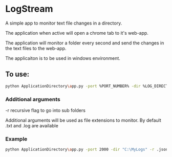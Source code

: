 # LogStream
 
A simple app to monitor text file changes in a directory.


The application when active will open a chrome tab to it's web-app.

The application will monitor a folder every second and send the changes in the text files to the web-app.

The applicaiton is to be used in windows environment.

## To use:

```bash
python ApplicationDirectory\app.py -port %PORT_NUMBER% -dir %LOG_DIRECTORY%

```
### Additional arguments
-r recursive flag to go into sub folders

Additional arguments will be used as file extensions to monitor. By default .txt and .log are available 


### Example
```bash
python ApplicationDirectory\app.py -port 2000 -dir "C:\MyLogs" -r .json .xml

```
